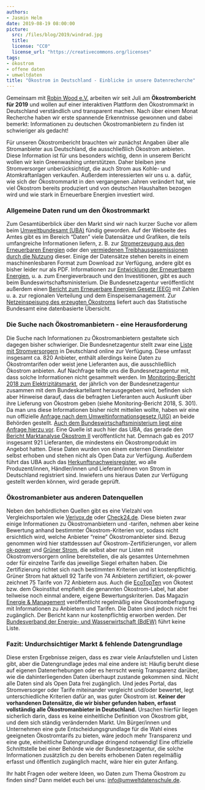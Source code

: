 ```yaml
---
authors:
- Jasmin Helm
date: 2019-08-19 08:00:00
picture:
  src: /files/blog/2019/windrad.jpg
  title:
  license: "CC0"
  license_url: "https://creativecommons.org/licenses"
tags:
- ökostrom
- offene daten
- umweltdaten
title: "Ökostrom in Deutschland - Einblicke in unsere Datenrecherche"
---
```


Gemeinsam mit [Robin Wood e.V.](https://www.robinwood.de/) arbeiten wir seit Juli am **Ökostrombericht für 2019** und wollen auf einer interaktiven Plattform den Ökostrommarkt in Deutschland verständlich und transparent machen. Nach über einem Monat Recherche haben wir erste spannende Erkenntnisse gewonnen und dabei bemerkt: Informationen zu deutschen Ökostromanbietern zu finden ist schwieriger als gedacht!

Für unseren Ökostrombericht brauchten wir zunächst Angaben über alle Stromanbieter aus Deutschland, die ausschließlich Ökostrom anbieten. Diese Information ist für uns besonders wichtig, denn in unserem Bericht wollen wir kein Greenwashing unterstützen. Daher bleiben jene Stromversorger unberücksichtigt, die auch Strom aus Kohle- und Atomkraftanlagen verkaufen. Außerdem interessierten wir uns u. a. dafür, wie sich der Ökostrommarkt in den vergangenen Jahren verändert hat, wie viel Ökostrom bereits produziert und von deutschen Haushalten bezogen wird und wie stark in Erneuerbare Energien investiert wird.

### Allgemeine Daten rund um den Ökostrommarkt

Zum Gesamtüberblick über den Markt sind wir nach kurzer Suche vor allem beim [Umweltbundesamt (UBA)](https://www.umweltbundesamt.de/daten) fündig geworden. Auf der Webseite des Amtes gibt es im Bereich “Daten” viele Datensätze und Grafiken, die teils umfangreiche Informationen liefern, z. B. zur [Stromerzeugung aus den Erneuerbaren Energien](https://www.umweltbundesamt.de/sites/default/files/medien/361/dokumente/agee-stat_quartalsbericht_q1-2019.pdf) oder den [vermiedenen Treibhausgasemissionen durch die Nutzung](https://www.umweltbundesamt.de/bild/vermiedene-treibhausgas-emissionen-durch-die-0) dieser. Einige der Datensätze stehen bereits in einem maschinenlesbaren Format zum Download zur Verfügung, andere gibt es bisher leider nur als PDF. Informationen zur [Entwicklung der Erneuerbaren Energien](https://www.erneuerbare-energien.de/EE/Redaktion/DE/Downloads/zeitreihen-zur-entwicklung-der-erneuerbaren-energien-in-deutschland-1990-2018.pdf;jsessionid=0AD1A3836B764D5B68FFBBCDA34086A6?__blob=publicationFile&v=20), u. a. zum Energieverbrauch und den Investitionen, gibt es auch beim Bundeswirtschaftsministerium. Die Bundesnetzagentur veröffentlicht außerdem einen [Bericht zum Erneuerbare Energien Gesetz (EEG)](https://www.bundesnetzagentur.de/SharedDocs/Downloads/DE/Sachgebiete/Energie/Unternehmen_Institutionen/ErneuerbareEnergien/ZahlenDatenInformationen/EEGinZahlen_2017.xlsx?__blob=publicationFile&v=3) mit Zahlen u. a. zur regionalen Verteilung und dem Einspeisemanagement. Zur [Netzeinspeisung des erzeugten Ökostroms](https://www.destatis.de/DE/Themen/Branchen-Unternehmen/Energie/Erzeugung/Tabellen/netzeinspeisung-strom.html) liefert auch das Statistische Bundesamt eine datenbasierte Übersicht.

### Die Suche nach Ökostromanbietern - eine Herausforderung

Die Suche nach Informationen zu Ökostromanbietern gestaltete sich dagegen bisher schwieriger. Die Bundesnetzagentur stellt zwar eine [Liste mit Stromversorgern](https://www.bundesnetzagentur.de/SharedDocs/Downloads/DE/Sachgebiete/Energie/Unternehmen_Institutionen/HandelundVertrieb/LieferantenAnzeige/StromVersorgerListe_pdf.pdf?__blob=publicationFile&v=92) in Deutschland online zur Verfügung. Diese umfasst insgesamt ca. 820 Anbieter, enthält allerdings keine Daten zu Ökostromtarifen oder weist jene Lieferanten aus, die ausschließlich Ökostrom anbieten. Auf Nachfrage teilte uns die Bundesnetzagentur mit, dass solche Informationen nicht gesammelt werden. Im [Monitoring-Bericht 2018 zum Elektrizitätsmarkt](https://www.bundesnetzagentur.de/SharedDocs/Downloads/DE/Allgemeines/Bundesnetzagentur/Publikationen/Berichte/2018/Monitoringbericht_Energie2018.pdf?__blob=publicationFile&v=3), der jährlich von der Bundesnetzagentur zusammen mit dem Bundeskartellamt herausgegeben wird, befinden sich aber Hinweise darauf, dass die befragten Lieferanten auch Auskunft über ihre Lieferung von Ökostrom geben (siehe Monitoring-Bericht 2018, S. 301). Da man uns diese Informationen bisher nicht mitteilen wollte, haben wir eine nun offizielle [Anfrage nach dem Umweltinformationsgesetz (UIG)](https://fragdenstaat.de/anfrage/auskunft-zu-okostromanbietern-in-deutschland-1/) an beide Behörden gestellt. [Auch dem Bundeswirtschaftsministerium liegt eine Anfrage hierzu vor](https://fragdenstaat.de/anfrage/auskunft-zu-okostromanbietern-in-deutschland/). Eine Quelle ist auch hier das UBA, das gerade den [Bericht Marktanalyse Ökostrom II](https://www.umweltbundesamt.de/sites/default/files/medien/1410/publikationen/2019-08-15_cc_30-2019_marktanalyse_oekostrom_ii.pdf) veröffentlicht hat. Demnach gab es 2017 insgesamt 921 Lieferanten, die mindestens ein Ökostromprodukt im Angebot hatten. Diese Daten wurden von einem externen Dienstleister selbst erhoben und stehen nicht als Open Data zur Verfügung. Außerdem führt das UBA auch das [Herkunftsnachweisregister](https://www.hknr.de/Uba), wo alle Produzent/innen, Händler/innen und Lieferant/innen von Strom in Deutschland registriert sind. Inwiefern uns hieraus Daten zur Verfügung gestellt werden können, wird gerade geprüft.

### Ökostromanbieter aus anderen Datenquellen

Neben den behördlichen Quellen gibt es eine Vielzahl von Vergleichsportalen wie [Verivox.de](https://www.verivox.de/oekostromanbieter/) oder [Check24.de](https://www.check24.de/strom-gas/energieanbieter/?f_type=chip&f_prop=all&f_value=yes). Diese bieten zwar einige Informationen zu Ökostromanbietern und -tarifen, nehmen aber keine Bewertung anhand bestimmter Ökostrom-Kriterien vor, sodass nicht ersichtlich wird, welche Anbieter “reine” Ökostromanbieter sind. Bezug genommen wird hier stattdesssen auf Ökostrom-Zertifizierungen, vor allem [ok-power](https://www.ok-power.de/fuer-strom-kunden/anbieter-uebersicht.html) und [Grüner Strom](https://www.gruenerstromlabel.de//gruener-strom/oekostrom-beziehen/?no_cache=1), die selbst aber nur Listen mit Ökostromversorgern online bereitstellen, die als gesamtes Unternehmen oder für einzelne Tarife das jeweilige Siegel erhalten haben. Die Zertifizierung richtet sich nach bestimmten Kriterien und ist kostenpflichtig. Grüner Strom hat aktuell 92 Tarife von 74 Anbietern zertifiziert, ok-power zeichnet 75 Tarife von 72 Anbietern aus. Auch die [EcoTopTen](https://www.ecotopten.de/strom/oekostrom-tarife) von Ökotest bzw. dem Ökoinstitut empfiehlt die genannten Ökostrom-Label, hat aber teilweise noch einmal andere, eigene Bewertungskriterien. Das Magazin [Energie & Management](https://www.energie-und-management.de/unternehmen/e-und-m-shop?productId=162) veröffentlicht regelmäßig eine Ökostrombefragung mit Informationen zu Anbietern und Tarifen. Die Daten sind jedoch nicht frei zugänglich. Der Bericht kann nur kostenpflichtig erworben werden. Der [Bundesverband der Energie- und Wasserwirtschaft (BdEW)](https://www.bdew.de/) führt keine Liste.

### Fazit: Undurchsichtiger Markt & fehlende Datengrundlage

Diese ersten Ergebnisse zeigen, dass es zwar viele Anlaufstellen und Listen gibt, aber die Datengrundlage jedes mal eine andere ist: Häufig beruht diese auf eigenen Datenerhebungen oder es herrscht wenig Transparenz darüber, wie die dahinterliegenden Daten überhaupt zustande gekommen sind. Nicht alle Daten sind als Open Data frei zugänglich. Und jedes Portal, das Stromversorger oder Tarife miteinander vergleicht und/oder bewertet, legt unterschiedliche Kriterien dafür an, was guter Ökostrom ist. **Keiner der vorhandenen Datensätze, die wir bisher gefunden haben, erfasst vollständig alle Ökostromanbieter in Deutschland.** Ursachen hierfür liegen sicherlich darin, dass es keine einheitliche Definition von Ökostrom gibt, und dem sich ständig verändernden Markt. Um Bürger/innen und Unternehmen eine gute Entscheidungsgrundlage für die Wahl eines geeigneten Ökostromtarifs zu bieten, wäre jedoch mehr Transparenz und eine gute, einheitliche Datengrundlage dringend notwendig! Eine offizielle Schnittstelle bei einer Behörde wie der Bundesnetzagentur, die solche Informationen zusätzlich zu den bereits erhobenen Daten regelmäßig erfasst und öffentlich zugänglich macht, wäre hier ein guter Anfang.

Ihr habt Fragen oder weitere Ideen, wo Daten zum Thema Ökostrom zu finden sind? Dann meldet euch bei uns: [info@umweltdatenschule.de](mailto:info@umweltdatenschule.de).
